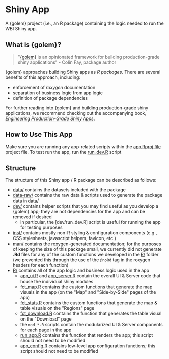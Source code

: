 # Shiny App

A {golem} project (i.e., an R package) containing the logic needed to run the WBI Shiny app.

## What is {golem}?

> "[{golem}](https://thinkr-open.github.io/golem/) is an opinionated framework for building production-grade shiny applications" - Colin Fay, package author

{golem} approaches building Shiny apps as *R packages*. There are several benefits of this approach, including:

* enforcement of *roxygen* documentation
* separation of business logic from app logic
* definition of package dependencies

For further reading into {golem} and building production-grade shiny applications, we recommend checking out the accompanying book, [*Engineering Production-Grade Shiny Apps*](https://engineering-shiny.org/).

## How to Use This App

Make sure you are running any app-related scripts within the [app.Rproj file](app.Rproj) project file. To test run the app, run the [run_dev.R](dev/run_dev.R) script

## Structure

The structure of this Shiny app / R package can be described as follows:

* [data/](data/) contains the datasets included with the package
* [data-raw/](data-raw/) contains the raw data & scripts used to generate the package data in [data/](data/)
* [dev/](dev/) contains helper scripts that you may find useful as you develop a {golem} app; they are not dependencies for the app and can be removed if desired
  + in particular, the [dev/run_dev.R] script is useful for running the app for testing purposes
* [inst/](inst/) contains mostly non-R styling & configuration components (e.g., CSS stylesheets, javascript helpers, favicon, etc.)
* [man/](man/) contains the roxygen-generated documentation; for the purposes of keeping the size of this package small, we currently did not generate **.Rd** files for any of the custom functions we developed in the [R/](R/) folder (we prevented this through the use of the `@noRd` tag in the roxygen headers for each function)
* [R/](R/) contains all of the app logic and business logic used in the app
  + [app_ui.R](R/app_ui.R) and [app_server.R](R/app_server.R) contain the overall UI & Server code that house the individual shiny modules
  + [fct_map.R](R/fct_map.R) contains the custom functions that generate the map visuals in the app (on the "Map" and "Side-by-Side" pages of the app)
  + [fct_stats.R](R/fct_stats.R) contains the custom functions that generate the map & table visuals on the "Regions" page
  + [fct_download.R](R/fct_download.R) contains the function that generates the table visual on the "Download" page
  + the `mod_*.R` scripts contain the modularized UI & Server components for each page in the app
  + [run_app.R](R/run_app.R) contains the function that renders the app; this script should not need to be modified
  + [app_config.R](R/app_config.R) contains low-level app configuration functions; this script should not need to be modified
